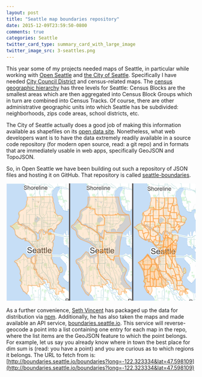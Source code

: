 ```yaml
---
layout: post
title: "Seattle map boundaries repository"
date: 2015-12-09T23:59:50-0800
comments: true
categories: Seattle
twitter_card_type: summary_card_with_large_image
twitter_image_src: 3-seattles.png
---
```

This year some of my projects needed maps of Seattle, in particular while working with [Open Seattle](http://openseattle.org/) and [the City of Seattle](http://www.seattle.gov/). 
Specifically I have needed [City Council District](http://www.seattle.gov/cityclerk/municipal-code-and-city-charter/council-districts) and census-related maps. 
The [census geographic hierarchy](https://www.census.gov/geo/reference/) has three levels for Seattle: 
Census Blocks are the smallest areas which are then aggregated into Census Block Groups which in turn are combined into Census Tracks.
Of course, there are other administrative geographic units into which Seattle has be subdivided: neighborhoods, zips code areas, school districts, etc.

The City of Seattle actually does a good job of making this information available as shapefiles on its [open data site](https://data.seattle.gov/). 
Nonetheless, what web developers want is to have the data extremely readily available in a source code repository (for modern open source, read: a git repo) and in formats that are immediately usable in web apps, specifically GeoJSON and TopoJSON. 

So, in Open Seattle we have been building out such a repository of JSON files and hosting it on GitHub.
That repository is called [seattle-boundaries](https://github.com/openseattle/seattle-boundaries).

<a title="Some Seattle boundaries" href='https://who-ocr.github.io/ebola-data/'><img src='3-seattles.png' class='center' alt="Some Seattle boundaries" /></a>

As a further convenience, [Seth Vincent](http://sethvincent.com/) has packaged up the data for distribution via [npm](https://www.npmjs.com/package/seattle-boundaries).
Additionally, he has also taken the maps and made available an API service, [boundaries.seattle.io](http://boundaries.seattle.io/).
This service will reverse-geocode a point into a list containing one entry for each map in the repo, where the list items are the GeoJSON feature to which the point belongs.
For example, let us say you already know where in town the best place for dim sum is (read: you have a point) and you are curious as to which regions it belongs.
The URL to fetch from is:  
[http://boundaries.seattle.io/boundaries?long=-122.323334&lat=47.598109](http://boundaries.seattle.io/boundaries?long=-122.323334&lat=47.598109)

